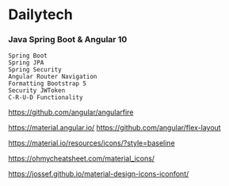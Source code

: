 # Dailytech
### Java Spring Boot & Angular 10
```shell
Spring Boot
Spring JPA
Spring Security
Angular Router Navigation
Formatting Bootstrap 5
Security JWToken
C-R-U-D Functionality

```
https://github.com/angular/angularfire

https://material.angular.io/
https://github.com/angular/flex-layout


https://material.io/resources/icons/?style=baseline

https://ohmycheatsheet.com/material_icons/

https://jossef.github.io/material-design-icons-iconfont/

